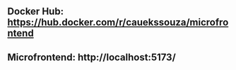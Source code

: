 ## Docker Hub: https://hub.docker.com/r/cauekssouza/microfrontend
## Microfrontend: http://localhost:5173/
